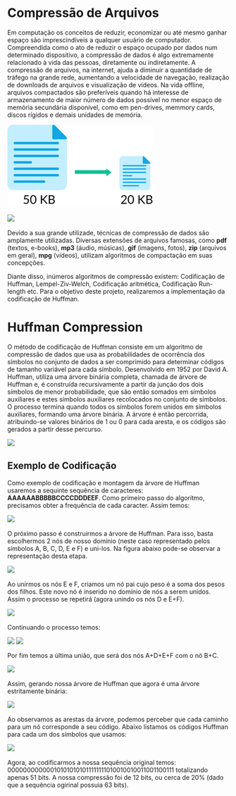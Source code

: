 # Compressão de Arquivos

Em computação os conceitos de reduzir, economizar ou até mesmo ganhar espaço são imprescindíveis a qualquer usuário de computador. Compreendida como o ato de reduzir o espaço ocupado por dados num determinado dispositivo, a compressão de dados é algo extremamente relacionado à vida das pessoas, diretamente ou indiretamente. A compressão de arquivos, na internet, ajuda a diminuir a quantidade de tráfego na grande rede, aumentando a velocidade de navegação, realização de downloads de arquivos e visualização de vídeos. Na vida offline, arquivos compactados são preferíveis quando há interesse de armazenamento de maior número de dados possível no menor espaço de memória secundária disponível, como em pen-drives, memmory cards, discos rígidos e demais unidades de memória.

![GitHub Logo](/Images/compressao.png)

<img src="https://github.com/caio-emiliano/Huffman-Compression/blob/main/Images/compressao.png">

Devido a sua grande utilizade, técnicas de compressão de dados são amplamente utilizadas. Diversas extensões de arquivos famosas, como **pdf** (textos, e-books), **mp3** (áudio, músicas), **gif** (imagens, fotos), **zip** (arquivos em geral), **mpg** (vídeos), utilizam algoritmos de compactação em suas concepções.

Diante disso, inúmeros algoritmos de compressão existem: Codificação de Huffman, Lempel-Ziv-Welch, Codificação aritmética, Codificação Run-length etc. Para o objetivo deste projeto, realizaremos a implementação da codificação de Huffman.

# Huffman Compression

O método de codificação de Huffman consiste em um algoritmo de compressão de dados que usa as probabilidades de ocorrência dos símbolos no conjunto de dados a ser comprimido para determinar códigos de tamanho variável para cada símbolo. Desenvolvido em 1952 por David A. Huffman, utiliza uma árvore binária completa, chamada de árvore de Huffman e, é construída recursivamente a partir da junção dos dois símbolos de menor probabilidade, que são então somados em símbolos auxiliares e estes símbolos auxiliares recolocados no conjunto de símbolos. O processo termina quando todos os símbolos forem unidos em símbolos auxiliares, formando uma árvore binária. A árvore é então percorrida, atribuindo-se valores binários de 1 ou 0 para cada aresta, e os códigos são gerados a partir desse percurso.

<img src="https://github.com/caio-emiliano/Huffman-Compression/blob/main/Images/huffman-example.png">

## Exemplo de Codificação

Como exemplo de codificação e montagem da árvore de Huffman usaremos a sequinte sequência de caracteres: **AAAAAABBBBBCCCCDDDEEF**. Como primeiro passo do algoritmo, precisamos obter a frequência de cada caracter. Assim temos: 

<img src="https://github.com/caio-emiliano/Huffman-Compression/blob/main/Images/example_figure1.png">

O próximo passo é construirmos a árvore de Huffman. Para isso, basta escolhermos 2 nós de nosso domínio (neste caso representado pelos símbolos A, B, C, D, E e F) e uni-los. Na figura abaixo pode-se observar a representação desta etapa.

<img src="https://github.com/caio-emiliano/Huffman-Compression/blob/main/Images/example_figure2.png">

Ao unirmos os nós E e F, criamos um nó pai cujo peso é a soma dos pesos dos filhos. Este novo nó é inserido no domínio de nós a serem unidos. Assim o processo se repetirá (agora unindo os nós D e E+F).

<img src="https://github.com/caio-emiliano/Huffman-Compression/blob/main/Images/example_figure3.png">

Continuando o processo temos:

<img src="https://github.com/caio-emiliano/Huffman-Compression/blob/main/Images/example_figure4.png">

<img src="https://github.com/caio-emiliano/Huffman-Compression/blob/main/Images/example_figure5.png">

Por fim temos a última união, que será dos nós A+D+E+F com o nó B+C.

<img src="https://github.com/caio-emiliano/Huffman-Compression/blob/main/Images/example_figure6.png">

Assim, gerando nossa árvore de Huffman que agora é uma árvore estritamente binária:

<img src="https://github.com/caio-emiliano/Huffman-Compression/blob/main/Images/example_figure7.png">

Ao observamos as arestas da árvore, podemos perceber que cada caminho para um nó corresponde a seu código. Abaixo listamos os códigos Huffman para cada um dos símbolos que usamos:

<img src="https://github.com/caio-emiliano/Huffman-Compression/blob/main/Images/example_figure8.png">

Agora, ao codificarmos a nossa sequência original temos: 000000000000101010101011111111010010010011001100111 totalizando apenas 51 bits. A nossa compressão foi de 12 bits, ou cerca de 20% (dado que a sequência ogirinal possuia 63 bits).

